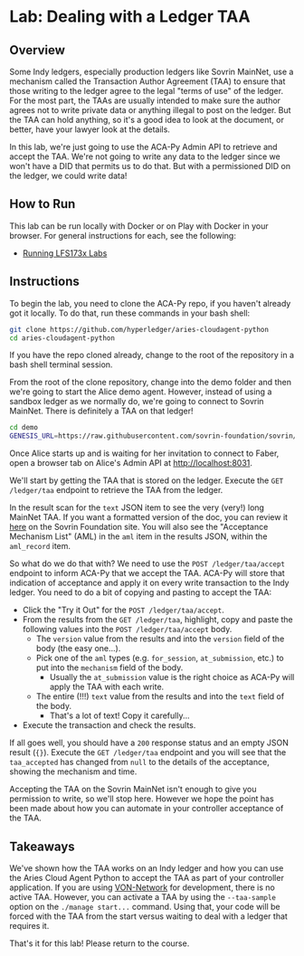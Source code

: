 # Lab: Dealing with a Ledger TAA

## Overview

Some Indy ledgers, especially production ledgers like Sovrin MainNet, use a mechanism called the Transaction Author Agreement (TAA) to ensure
that those writing to the ledger agree to the legal "terms of use" of the ledger. For the most part, the TAAs are usually intended to make sure
the author agrees not to write private data or anything illegal to post on the ledger. But the TAA can hold anything, so it's a good idea to
look at the document, or better, have your lawyer look at the details.

In this lab, we're just going to use the ACA-Py Admin API to retrieve and accept the TAA. We're not going to write any data to the ledger
since we won't have a DID that permits us to do that. But with a permissioned DID on the ledger, we could write data!

## How to Run

This lab can be run locally with Docker or on Play with Docker in your browser. For general instructions for each, see the following:

- [Running LFS173x Labs](RunningLabs.md)

## Instructions

To begin the lab, you need to clone the ACA-Py repo, if you haven't already got it locally. To do that, run these commands in your bash shell:

```bash
git clone https://github.com/hyperledger/aries-cloudagent-python
cd aries-cloudagent-python

```

If you have the repo cloned already, change to the root of the repository in a bash shell terminal session.

From the root of the clone repository, change into the demo folder and then we're going to start the Alice demo agent. However, instead of using
a sandbox ledger as we normally do, we're going to connect to Sovrin MainNet. There is definitely a TAA on that ledger!

```bash
cd demo
GENESIS_URL=https://raw.githubusercontent.com/sovrin-foundation/sovrin/master/sovrin/pool_transactions_live_genesis ./run_demo alice

```

Once Alice starts up and is waiting for her invitation to connect to Faber, open a browser tab on Alice's Admin API at [http://localhost:8031](http://localhost:8031).

We'll start by getting the TAA that is stored on the ledger. Execute the `GET /ledger/taa` endpoint to retrieve the TAA from the ledger.

In the result scan for the `text` JSON item to see the very (very!) long MainNet TAA. If you want a formatted version of the doc, you can review it
[here](https://sovrin.org/wp-content/uploads/Transaction-Author-Agreement-V2.pdf) on the Sovrin Foundation site. You will also see the "Acceptance
Mechanism List" (AML) in the `aml` item in the results JSON, within the `aml_record` item.

So what do we do that with? We need to use the `POST /ledger/taa/accept` endpoint to inform ACA-Py that we accept the TAA. ACA-Py will store that 
indication of acceptance and apply it on every write transaction to the Indy ledger. You need to do a bit of copying and pasting to accept the TAA:

- Click the "Try it Out" for the `POST /ledger/taa/accept`.
- From the results from the `GET /ledger/taa`, highlight, copy and paste the following values into the `POST /ledger/taa/accept` body.
  - The `version` value from the results and into the `version` field of the body (the easy one...).
  - Pick one of the `aml` types (e.g. `for_session`, `at_submission`, etc.) to put into the `mechanism` field of the body.
    - Usually the `at_submission` value is the right choice as ACA-Py will apply the TAA with each write.
  - The entire (!!!) `text` value from the results and into the `text` field of the body.
    - That's a lot of text! Copy it carefully...
- Execute the transaction and check the results.

If all goes well, you should have a `200` response status and an empty JSON result (`{}`). Execute the `GET /ledger/taa` endpoint and
you will see that the `taa_accepted` has changed from `null` to the details of the acceptance, showing the mechanism and time.

Accepting the TAA on the Sovrin MainNet isn't enough to give you permission to write, so we'll stop here. However we hope
the point has been made about how you can automate in your controller acceptance of the TAA.

## Takeaways

We've shown how the TAA works on an Indy ledger and how you can use the Aries Cloud Agent Python to accept the TAA as part of
your controller application. If you are using [VON-Network](https://github.com/bcgov/von-network) for development, there is no
active TAA. However, you can activate a TAA by using the `--taa-sample` option on the `./manage start...` command. Using that, your
code will be forced with the TAA from the start versus waiting to deal with a ledger that requires it.

That's it for this lab! Please return to the course.
